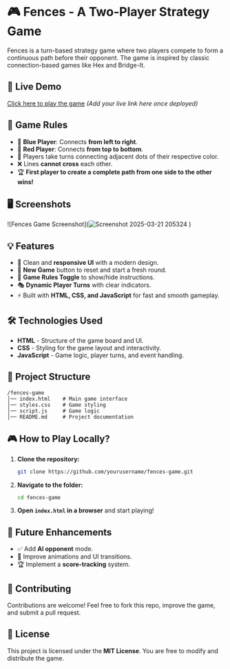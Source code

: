 # 🎮 Fences - A Two-Player Strategy Game

Fences is a turn-based strategy game where two players compete to form a continuous path before their opponent. The game is inspired by classic connection-based games like Hex and Bridge-It.

## 🚀 Live Demo
[Click here to play the game](fencesgame.netlify.app) *(Add your live link here once deployed)*

## 📌 Game Rules
- 🔵 **Blue Player**: Connects **from left to right**.
- 🔴 **Red Player**: Connects **from top to bottom**.
- 🎲 Players take turns connecting adjacent dots of their respective color.
- ❌ Lines **cannot cross** each other.
- 🏆 **First player to create a complete path from one side to the other wins!**

## 🖥️ Screenshots
![Fences Game Screenshot](![Screenshot 2025-03-21 205324](https://github.com/user-attachments/assets/7e594247-c3dd-4912-9090-ffcd328b5bb4)
) 
## 💡 Features
- 🎨 Clean and **responsive UI** with a modern design.
- 🔄 **New Game** button to reset and start a fresh round.
- 👀 **Game Rules Toggle** to show/hide instructions.
- 🎭 **Dynamic Player Turns** with clear indicators.
- ⚡ Built with **HTML, CSS, and JavaScript** for fast and smooth gameplay.

## 🛠️ Technologies Used
- **HTML** - Structure of the game board and UI.
- **CSS** - Styling for the game layout and interactivity.
- **JavaScript** - Game logic, player turns, and event handling.

## 📂 Project Structure
```
/fences-game
│── index.html    # Main game interface
│── styles.css    # Game styling
│── script.js     # Game logic
│── README.md     # Project documentation
```

## 🎮 How to Play Locally?
1. **Clone the repository:**
   ```sh
   git clone https://github.com/yourusername/fences-game.git
   ```
2. **Navigate to the folder:**
   ```sh
   cd fences-game
   ```
3. **Open `index.html` in a browser** and start playing!

## 🎯 Future Enhancements
- ✅ Add **AI opponent** mode.
- 🎨 Improve animations and UI transitions.
- 🏆 Implement a **score-tracking** system.

## 🤝 Contributing
Contributions are welcome! Feel free to fork this repo, improve the game, and submit a pull request.

## 📜 License
This project is licensed under the **MIT License**. You are free to modify and distribute the game.

